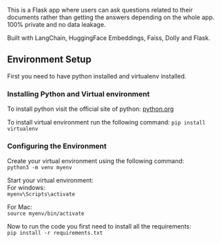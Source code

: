 This is a Flask app where users can ask questions related to their documents rather than getting the answers depending on the whole app. 100% private and no data leakage.

Built with LangChain, HuggingFace Embeddings, Faiss, Dolly and Flask.

## Environment Setup
First you need to have python installed and virtualenv installed.

### Installing Python and Virtual environment
To install python visit the official site of python: [python.org](https://www.python.org) 

To install virtual environment run the following command:
`pip install virtualenv`

### Configuring the Environment
Create your virtual environment using the following command:  
`python3 -m venv myenv `

Start your virtual environment:  
For windows:  
`myenv\Scripts\activate` 

For Mac:  
`source myenv/bin/activate`

Now to run the code you first need to install all the requirements:  
`pip install -r requirements.txt `




